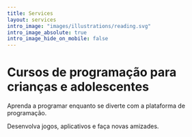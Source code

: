 ```yaml
---
title: Services
layout: services
intro_image: "images/illustrations/reading.svg"
intro_image_absolute: true
intro_image_hide_on_mobile: false
---
```


# Cursos de programação para crianças e adolescentes

Aprenda a programar enquanto se diverte com a plataforma de programação.

Desenvolva jogos, aplicativos e faça novas amizades.